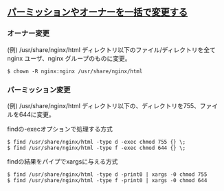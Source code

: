 ## [パーミッションやオーナーを一括で変更する](https://qiita.com/YumaInaura/items/631832f591484ee06432)

### オーナー変更
(例) /usr/share/nginx/html ディレクトリ以下のファイル/ディレクトリを全てnginx ユーザ、nginx グループのものに変更。<br>
```
$ chown -R nginx:nginx /usr/share/nginx/html
```

### パーミッション変更
(例) /usr/share/nginx/html ディレクトリ以下の、ディレクトリを755、ファイルを644に変更。<br>

findの-execオプションで処理する方式<br>
```
$ find /usr/share/nginx/html -type d -exec chmod 755 {} \;
$ find /usr/share/nginx/html -type f -exec chmod 644 {} \;
```

findの結果をパイプでxargsに与える方式<br>
```
$ find /usr/share/nginx/html -type d -print0 | xargs -0 chmod 755
$ find /usr/share/nginx/html -type f -print0 | xargs -0 chmod 644
```
